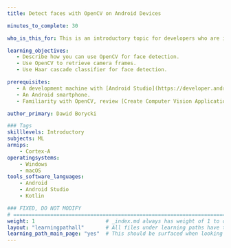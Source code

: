 ```yaml
---
title: Detect faces with OpenCV on Android Devices

minutes_to_complete: 30

who_is_this_for: This is an introductory topic for developers who are interested in creating Computer Vision applications with OpenCV on Android devices. 

learning_objectives:
   - Describe how you can use OpenCV for face detection.   
   - Use OpenCV to retrieve camera frames.
   - Use Haar cascade classifier for face detection.

prerequisites:
   - A development machine with [Android Studio](https://developer.android.com/studio) installed. 
   - An Android smartphone.
   - Familiarity with OpenCV, review [Create Computer Vision Applications with OpenCV on Android Devices](/learning-paths/smartphones-and-mobile/android_opencv_camera/) before starting.

author_primary: Dawid Borycki

### Tags
skilllevels: Introductory
subjects: ML
armips:
    - Cortex-A
operatingsystems:
    - Windows
    - macOS
tools_software_languages:
    - Android
    - Android Studio
    - Kotlin

### FIXED, DO NOT MODIFY
# ================================================================================
weight: 1                       # _index.md always has weight of 1 to order correctly
layout: "learningpathall"       # All files under learning paths have this same wrapper
learning_path_main_page: "yes"  # This should be surfaced when looking for related content. Only set for _index.md of learning path content.
---
```

